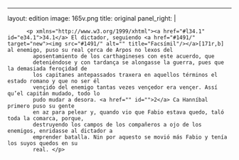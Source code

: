 <?xml version="1.0" encoding="UTF-8"?>
---
layout: edition
image: 165v.png 
title: original 
panel_right: |  
            
          <p xmlns="http://www.w3.org/1999/xhtml"><a href="#l34.1" id="e34.1">34.1</a> El dictador, seguiendo <a href="#1491/" target="new"><img src="#1491/" alt="" title="Facsímil"/></a>[171r,b] al enemigo, puso su real çerca de Arpos no lexos del
            aposentamiento de los carthagineses con este acuerdo, que
            deteniéndose y con tardança se alongasse la guerra, pues que la demasiada feroçidad de
            los capitanes antepassados traxera en aquellos términos el estado romano y que no ser él
            vençido del enemigo tantas vezes vençedor era vençer. Assí qu’el capitán mudado, todo lo
            pudo mudar a desora. <a href="" id="">2</a> Ca Hanníbal primero puso su gente
            en az para pelear y, quando vio que Fabio estava quedo, taló toda la comarca, porque,
            destruyendo los campos de los compañeros a ojo de los enemigos, enridasse al dictador a
            emprender batalla. Nin por aquesto se movió más Fabio y tenía los suyos quedos en su
            real. </p>
        